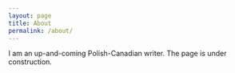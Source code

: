 ```yaml
---
layout: page
title: About
permalink: /about/
---
```


I am an up-and-coming Polish-Canadian writer. The page is under construction.
